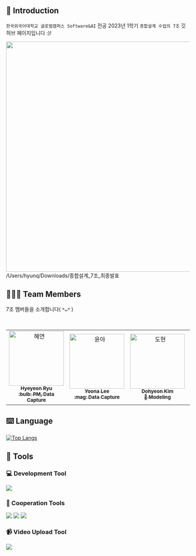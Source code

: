 

## 📃 Introduction
`한국외국어대학교 글로벌캠퍼스 Software&AI` 전공 2023년 1학기 `종합설계 수업의 7조` 깃허브 페이지입니다 :)! 

<img src="src/assets/images/tify_thumbnail.jpg" width="630px"> 
/Users/hyunq/Downloads/종합설계_7조_최종발표 

## 🧑‍🤝‍🧑 Team Members
7조 멤버들을 소개합니다( ˃ᴗ˂ )
<!-- ALL-CONTRIBUTORS-LIST:START - Do not remove or modify this section -->
<!-- prettier-ignore-start -->
<!-- markdownlint-disable -->

<table>
  <tr>
    <td align="center">
    <a href="https://github.com/selfrescue">
    <img src="https://github.com/selfrescue.png" width="150px;" alt="혜연"/>
    <br />
    <sub>
    <b>Hyeyeon Ryu</b><br>
    <b> :bulb: PM, Data Capture</b>
    </sub>
    </a>
    <br />
    <td align="center">
    <a href="https://github.com/YooongA">
    <img src="https://github.com/YooongA.png" width="150px;" alt="윤아"/>
    <br />
    <sub>
    <b>Yoona Lee</b><br>
    <b> :mag: Data Capture</b>
    </sub>
    </a>
    <td align="center">
    <a href="https://github.com/dony1220">
    <img src="https://github.com/dony1220.png" width="150px;" alt="도현"/>
    <br />
    <sub>
    <b>Dohyeon Kim</b><br>
    <b>🌟 Modeling</b>
    </sub>
    </a>
    <br />
    </td>
    <td align="center">
    <a href="https://github.com/InKyungWoo">
    <img src="https://github.com/InKyungWoo.png" width="150px;" alt="인경"/>
    <br />
    <sub>
    <b>Inkyung Woo</b><br>
    <b>🌟 Modeling</b>
    </sub>
    </a>
    <br />
    </td>    
    <br />
    </td>    
  </tr>
</table>


## ⌨️ Language
[![Top Langs](https://github-readme-stats.vercel.app/api/top-langs/?username=anuraghazra&layout=compact)](https://github.com/anuraghazra/github-readme-stats) 

## 🧰 Tools
### 💻 Development Tool
 <img src="https://img.shields.io/badge/googlecolab-F9AB00?style=flat&logo=googlecolab&logoColor=white"/> 
 
### 🤲 Cooperation Tools
  <img src="https://img.shields.io/badge/notion-000000?style=flat&logo=notion&logoColor=white"/>      <img src="https://img.shields.io/badge/discord-5865F2?style=flat&logo=discord&logoColor=white"/>        <img src="https://img.shields.io/badge/googlemeet-00897B?style=flat&logo=googlemeet&logoColor=white"/>  
      
### 📹 Video Upload Tool
<img src="https://img.shields.io/badge/googledrive-4285F4?style=flat&logo=googledrive&logoColor=white"/>   
